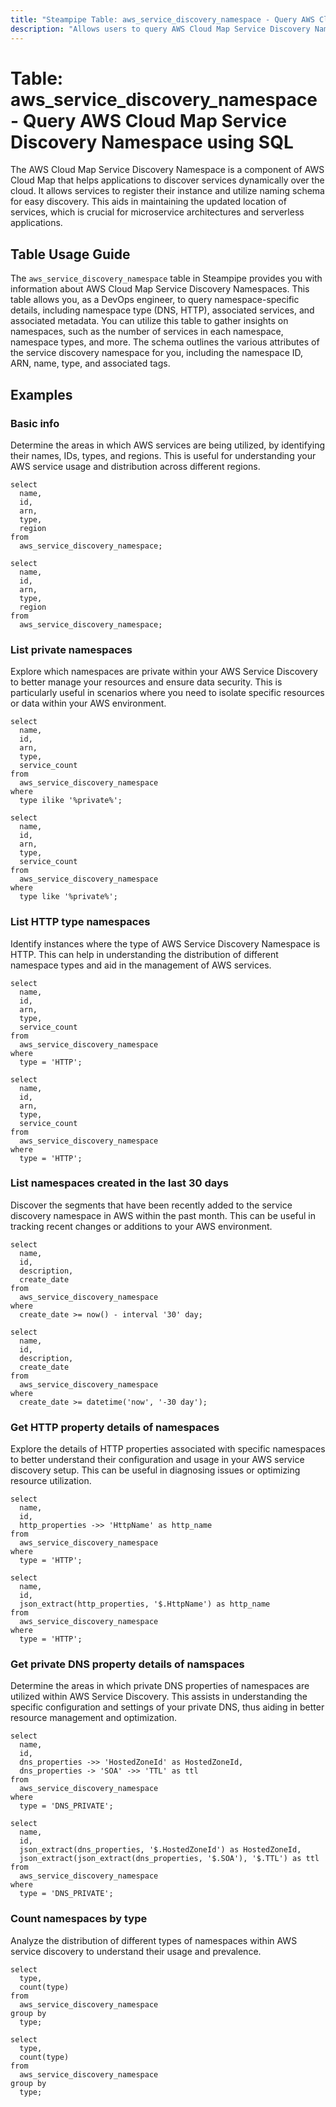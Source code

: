 ```yaml
---
title: "Steampipe Table: aws_service_discovery_namespace - Query AWS Cloud Map Service Discovery Namespace using SQL"
description: "Allows users to query AWS Cloud Map Service Discovery Namespace to retrieve details about the namespaces in AWS Cloud Map."
---
```


# Table: aws_service_discovery_namespace - Query AWS Cloud Map Service Discovery Namespace using SQL

The AWS Cloud Map Service Discovery Namespace is a component of AWS Cloud Map that helps applications to discover services dynamically over the cloud. It allows services to register their instance and utilize naming schema for easy discovery. This aids in maintaining the updated location of services, which is crucial for microservice architectures and serverless applications.

## Table Usage Guide

The `aws_service_discovery_namespace` table in Steampipe provides you with information about AWS Cloud Map Service Discovery Namespaces. This table allows you, as a DevOps engineer, to query namespace-specific details, including namespace type (DNS, HTTP), associated services, and associated metadata. You can utilize this table to gather insights on namespaces, such as the number of services in each namespace, namespace types, and more. The schema outlines the various attributes of the service discovery namespace for you, including the namespace ID, ARN, name, type, and associated tags.

## Examples

### Basic info
Determine the areas in which AWS services are being utilized, by identifying their names, IDs, types, and regions. This is useful for understanding your AWS service usage and distribution across different regions.

```sql+postgres
select
  name,
  id,
  arn,
  type,
  region
from
  aws_service_discovery_namespace;
```

```sql+sqlite
select
  name,
  id,
  arn,
  type,
  region
from
  aws_service_discovery_namespace;
```

### List private namespaces
Explore which namespaces are private within your AWS Service Discovery to better manage your resources and ensure data security. This is particularly useful in scenarios where you need to isolate specific resources or data within your AWS environment.

```sql+postgres
select
  name,
  id,
  arn,
  type,
  service_count
from
  aws_service_discovery_namespace
where
  type ilike '%private%';
```

```sql+sqlite
select
  name,
  id,
  arn,
  type,
  service_count
from
  aws_service_discovery_namespace
where
  type like '%private%';
```

### List HTTP type namespaces
Identify instances where the type of AWS Service Discovery Namespace is HTTP. This can help in understanding the distribution of different namespace types and aid in the management of AWS services.

```sql+postgres
select
  name,
  id,
  arn,
  type,
  service_count
from
  aws_service_discovery_namespace
where
  type = 'HTTP';
```

```sql+sqlite
select
  name,
  id,
  arn,
  type,
  service_count
from
  aws_service_discovery_namespace
where
  type = 'HTTP';
```

### List namespaces created in the last 30 days
Discover the segments that have been recently added to the service discovery namespace in AWS within the past month. This can be useful in tracking recent changes or additions to your AWS environment.

```sql+postgres
select
  name,
  id,
  description,
  create_date
from
  aws_service_discovery_namespace
where
  create_date >= now() - interval '30' day;
```

```sql+sqlite
select
  name,
  id,
  description,
  create_date
from
  aws_service_discovery_namespace
where
  create_date >= datetime('now', '-30 day');
```

### Get HTTP property details of namespaces
Explore the details of HTTP properties associated with specific namespaces to better understand their configuration and usage in your AWS service discovery setup. This can be useful in diagnosing issues or optimizing resource utilization.

```sql+postgres
select
  name,
  id,
  http_properties ->> 'HttpName' as http_name
from
  aws_service_discovery_namespace
where
  type = 'HTTP';
```

```sql+sqlite
select
  name,
  id,
  json_extract(http_properties, '$.HttpName') as http_name
from
  aws_service_discovery_namespace
where
  type = 'HTTP';
```

### Get private DNS property details of namspaces
Determine the areas in which private DNS properties of namespaces are utilized within AWS Service Discovery. This assists in understanding the specific configuration and settings of your private DNS, thus aiding in better resource management and optimization.

```sql+postgres
select
  name,
  id,
  dns_properties ->> 'HostedZoneId' as HostedZoneId,
  dns_properties -> 'SOA' ->> 'TTL' as ttl
from
  aws_service_discovery_namespace
where
  type = 'DNS_PRIVATE';
```

```sql+sqlite
select
  name,
  id,
  json_extract(dns_properties, '$.HostedZoneId') as HostedZoneId,
  json_extract(json_extract(dns_properties, '$.SOA'), '$.TTL') as ttl
from
  aws_service_discovery_namespace
where
  type = 'DNS_PRIVATE';
```

### Count namespaces by type
Analyze the distribution of different types of namespaces within AWS service discovery to understand their usage and prevalence.

```sql+postgres
select
  type,
  count(type)
from
  aws_service_discovery_namespace
group by
  type;
```

```sql+sqlite
select
  type,
  count(type)
from
  aws_service_discovery_namespace
group by
  type;
```
